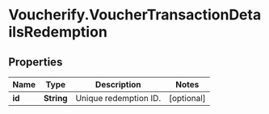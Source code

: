 # Voucherify.VoucherTransactionDetailsRedemption

## Properties

Name | Type | Description | Notes
------------ | ------------- | ------------- | -------------
**id** | **String** | Unique redemption ID. | [optional] 


